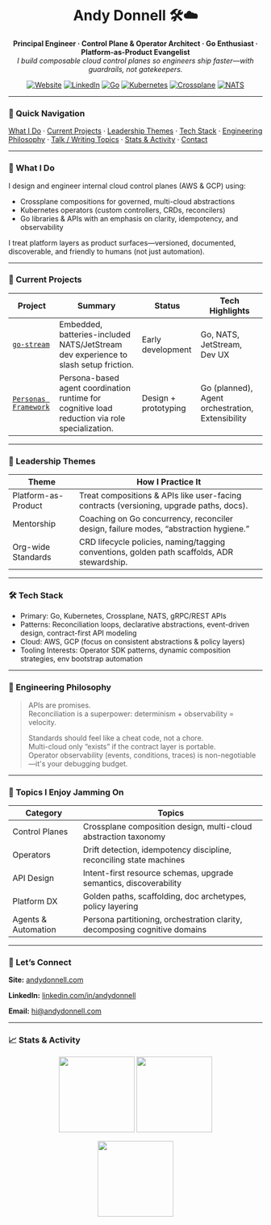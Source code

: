 <h1 align="center">Andy Donnell 🛠️☁️</h1>
<p align="center">
  <strong>Principal Engineer · Control Plane & Operator Architect · Go Enthusiast · Platform-as-Product Evangelist</strong><br/>
  <em>I build composable cloud control planes so engineers ship faster—with guardrails, not gatekeepers.</em>
</p>

<p align="center">
  <a href="https://www.andydonnell.com"><img alt="Website" src="https://img.shields.io/badge/Website-andydonnell.com-0a0a0a?style=flat&logo=firefox-browser"></a>
  <a href="https://www.linkedin.com/in/andydonnell/"><img alt="LinkedIn" src="https://img.shields.io/badge/LinkedIn-Andy%20Donnell-0A66C2?style=flat&logo=linkedin"></a>
  <a href="https://golang.org/"><img alt="Go" src="https://img.shields.io/badge/Go-1.x-00ADD8?logo=go&style=flat"></a>
  <a href="https://kubernetes.io/"><img alt="Kubernetes" src="https://img.shields.io/badge/Kubernetes-Operator%20Builder-326CE5?logo=kubernetes&style=flat"></a>
  <a href="https://crossplane.io/"><img alt="Crossplane" src="https://img.shields.io/badge/Crossplane-Compositions-blue?style=flat&logo=crossplane"></a>
  <a href="https://nats.io/"><img alt="NATS" src="https://img.shields.io/badge/NATS-JetStream-3e8acc?style=flat"></a>
</p>

---

### 🧭 Quick Navigation
[What I Do](#-what-i-do) · [Current Projects](#-current-projects) · [Leadership Themes](#-leadership-themes) · [Tech Stack](#-tech-stack) · [Engineering Philosophy](#-engineering-philosophy--mini-manifesto) · [Talk / Writing Topics](#-topics-i-enjoy-jamming-on) · [Stats & Activity](#-stats--activity) · [Contact](#-lets-connect)  

---

### 🚀 What I Do
I design and engineer internal cloud control planes (AWS & GCP) using:
- Crossplane compositions for governed, multi-cloud abstractions
- Kubernetes operators (custom controllers, CRDs, reconcilers)
- Go libraries & APIs with an emphasis on clarity, idempotency, and observability

I treat platform layers as product surfaces—versioned, documented, discoverable, and friendly to humans (not just automation).

---

### 🔭 Current Projects

| Project | Summary | Status | Tech Highlights |
|---------|---------|--------|-----------------|
| [`go-stream`](https://github.com/A2Y-D5L/go-stream) | Embedded, batteries-included NATS/JetStream dev experience to slash setup friction. | Early development | Go, NATS, JetStream, Dev UX |
| [`Personas Framework`](https://github.com/A2Y-D5L/personas-framework) | Persona-based agent coordination runtime for cognitive load reduction via role specialization. | Design + prototyping | Go (planned), Agent orchestration, Extensibility |

---

### 🧠 Leadership Themes

| Theme | How I Practice It |
|-------|-------------------|
| Platform-as-Product | Treat compositions & APIs like user-facing contracts (versioning, upgrade paths, docs). |
| Mentorship | Coaching on Go concurrency, reconciler design, failure modes, “abstraction hygiene.” |
| Org-wide Standards | CRD lifecycle policies, naming/tagging conventions, golden path scaffolds, ADR stewardship. |

---

### 🛠 Tech Stack

- Primary: Go, Kubernetes, Crossplane, NATS, gRPC/REST APIs
- Patterns: Reconciliation loops, declarative abstractions, event-driven design, contract-first API modeling
- Cloud: AWS, GCP (focus on consistent abstractions & policy layers)
- Tooling Interests: Operator SDK patterns, dynamic composition strategies, env bootstrap automation

---

### 📜 Engineering Philosophy

> APIs are promises.  
> Reconciliation is a superpower: determinism + observability = velocity.
> 
> Standards should feel like a cheat code, not a chore.  
> Multi-cloud only “exists” if the contract layer is portable.  
> Operator observability (events, conditions, traces) is non-negotiable—it's your debugging budget.

---

### 🎤 Topics I Enjoy Jamming On

| Category | Topics |
|----------|--------|
| Control Planes | Crossplane composition design, multi-cloud abstraction taxonomy |
| Operators | Drift detection, idempotency discipline, reconciling state machines |
| API Design | Intent-first resource schemas, upgrade semantics, discoverability |
| Platform DX | Golden paths, scaffolding, doc archetypes, policy layering |
| Agents & Automation | Persona partitioning, orchestration clarity, decomposing cognitive domains |

---

### 🤝 Let’s Connect

**Site:** [andydonnell.com](https://www.andydonnell.com)

**LinkedIn:** [linkedin.com/in/andydonnell](https://www.linkedin.com/in/andydonnell)

**Email:** hi@andydonnell.com

---

### 📈 Stats & Activity

<p align="center">
  <img height="150" src="https://github-readme-stats.vercel.app/api?username=A2Y-D5L&show_icons=true&theme=tokyonight&hide=issues" />
  <img height="150" src="https://github-readme-stats.vercel.app/api/top-langs/?username=A2Y-D5L&layout=compact&theme=tokyonight&size_weight=0.5&count_weight=0.5" />
</p>

<p align="center">
  <img height="150" src="https://streak-stats.demolab.com?user=A2Y-D5L&theme=tokyonight&hide_border=true" />
</p>
